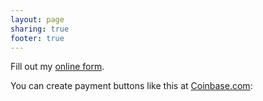 ```yaml
---
layout: page
sharing: true
footer: true
---
```


<div id="wufoo-z7x4a9">
Fill out my <a href="http://barmstrong.wufoo.com/forms/z7x4a9">online form</a>.
</div>
<script type="text/javascript">var z7x4a9;(function(d, t) {
var s = d.createElement(t), options = {
'userName':'barmstrong', 
'formHash':'z7x4a9', 
'autoResize':true,
'height':'437',
'async':true,
'header':'show'};
s.src = ('https:' == d.location.protocol ? 'https://' : 'http://') + 'wufoo.com/scripts/embed/form.js';
s.onload = s.onreadystatechange = function() {
var rs = this.readyState; if (rs) if (rs != 'complete') if (rs != 'loaded') return;
try { z7x4a9 = new WufooForm();z7x4a9.initialize(options);z7x4a9.display(); } catch (e) {}}
var scr = d.getElementsByTagName(t)[0], par = scr.parentNode; par.insertBefore(s, scr);
})(document, 'script');</script>



You can create payment buttons like this at <a href="https://coinbase.com">Coinbase.com</a>:<br>
<div class="coinbase-button" data-custom="b1" data-code="2cd5aec776f0ba981494920750be7a27"></div><script src="https://coinbase.com/assets/button.js" type="text/javascript"></script>